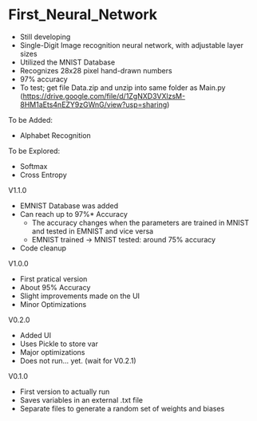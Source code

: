 # First_Neural_Network
- Still developing
- Single-Digit Image recognition neural network, with adjustable layer sizes
- Utilized the MNIST Database
- Recognizes 28x28 pixel hand-drawn numbers
- 97% accuracy
- To test; get file Data.zip and unzip into same folder as Main.py 
  (https://drive.google.com/file/d/1ZgNXD3VXlzsM-8HM1aEts4nEZY9zGWnG/view?usp=sharing)

To be Added:
- Alphabet Recognition

To be Explored:
- Softmax
- Cross Entropy

V1.1.0
- EMNIST Database was added
- Can reach up to 97%* Accuracy
  - The accuracy changes when the parameters are trained in MNIST and tested in EMNIST and vice versa
  - EMNIST trained -> MNIST tested: around 75% accuracy
- Code cleanup

V1.0.0
- First pratical version
- About 95% Accuracy
- Slight improvements made on the UI
- Minor Optimizations

V0.2.0
- Added UI
- Uses Pickle to store var
- Major optimizations
- Does not run... yet. (wait for V0.2.1)

V0.1.0
- First version to actually run
- Saves variables in an external .txt file
- Separate files to generate a random set of weights and biases
